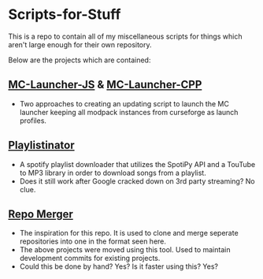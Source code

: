 # Scripts-for-Stuff

This is a repo to contain all of my miscellaneous scripts for things which aren't large enough for their own repository.

Below are the projects which are contained:

## [MC-Launcher-JS](MC-Launcher-JS) & [MC-Launcher-CPP](MC-Launcher-CPP)
- Two approaches to creating an updating script to launch the MC launcher keeping all modpack instances from curseforge as launch profiles.

## [Playlistinator](Playlistinator)
- A spotify playlist downloader that utilizes the SpotiPy API and a TouTube to MP3 library in order to download songs from a playlist.
- Does it still work after Google cracked down on 3rd party streaming? No clue.

## [Repo Merger](Repo%20Merger)
- The inspiration for this repo. It is used to clone and merge seperate repositories into one in the format seen here.
- The above projects were moved using this tool. Used to maintain development commits for existing projects. 
- Could this be done by hand? Yes? Is it faster using this? Yes?
